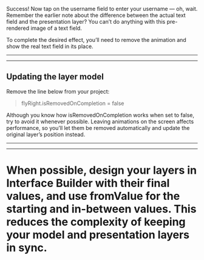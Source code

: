 
Success! Now tap on the username field to enter your username — oh, wait. Remember the earlier note about the difference between the actual text field and the presentation layer? You can’t do anything with this pre-rendered image of a text field.


To complete the desired effect, you’ll need to remove the animation and show the real text field in its place.


<hr>


<hr>


## Updating the layer model





Remove the line below from your project:


> flyRight.isRemovedOnCompletion = false



Although you know how isRemovedOnCompletion works when set to false, try to avoid it whenever possible. Leaving animations on the screen affects performance, so you’ll let them be removed automatically and update the original layer’s position instead.


<hr>


<hr>



# When possible, design your layers in Interface Builder with their final values, and use fromValue for the starting and in-between values. This reduces the complexity of keeping your model and presentation layers in sync.
